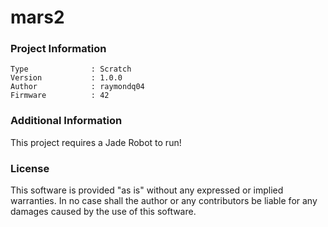 mars2
================



### Project Information
```
Type              : Scratch
Version           : 1.0.0
Author            : raymondq04
Firmware          : 42
```

### Additional Information
This project requires a Jade Robot to run!

### License
This software is provided "as is" without any expressed or implied warranties.  In no case shall the author or any contributors be liable for any damages caused by the use of this software.

